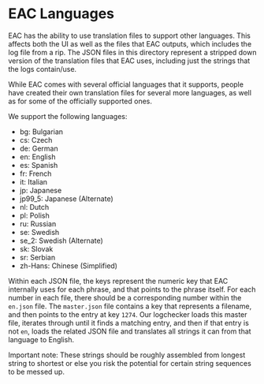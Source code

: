 EAC Languages
=============

EAC has the ability to use translation files to support other languages. This affects both the
UI as well as the files that EAC outputs, which includes the log file from a rip. The JSON
files in this directory represent a stripped down version of the translation files that EAC uses,
including just the strings that the logs contain/use.

While EAC comes with several official languages that it supports, people have created their own
translation files for several more languages, as well as for some of the officially supported
ones.

We support the following languages:

* bg: Bulgarian
* cs: Czech
* de: German
* en: English
* es: Spanish
* fr: French
* it: Italian
* jp: Japanese
* jp99_5: Japanese (Alternate)
* nl: Dutch
* pl: Polish
* ru: Russian
* se: Swedish
* se_2: Swedish (Alternate)
* sk: Slovak
* sr: Serbian
* zh-Hans: Chinese (Simplified)

Within each JSON file, the keys represent the numeric key that EAC internally uses for each phrase,
and that points to the phrase itself. For each number in each file, there should be a corresponding
number within the `en.json` file. The `master.json` file contains a key that represents a filename,
and then points to the entry at key `1274`. Our logchecker loads this master file, iterates through
until it finds a matching entry, and then if that entry is not `en`, loads the related JSON file
and translates all strings it can from that language to English.

Important note: These strings should be roughly assembled from longest string to shortest or else you
risk the potential for certain string sequences to be messed up.
